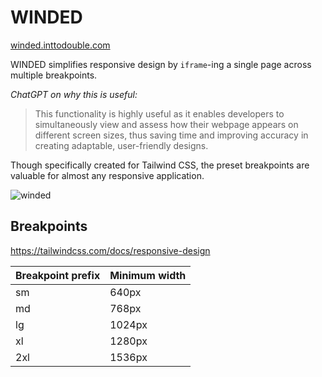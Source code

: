 # WINDED

[winded.inttodouble.com](https://winded.inttodouble.com/)

WINDED simplifies responsive design by `iframe`-ing a single page across multiple breakpoints.

_ChatGPT on why this is useful:_

> This functionality is highly useful as it enables developers to simultaneously view and assess how their webpage appears on different screen sizes, thus saving time and improving accuracy in creating adaptable, user-friendly designs.

Though specifically created for Tailwind CSS, the preset breakpoints are valuable for almost any responsive application.

![winded](https://github.com/IntToDouble/winded/assets/3053339/1a2e1684-7316-422d-8a37-25157e813b96)

## Breakpoints

https://tailwindcss.com/docs/responsive-design

| Breakpoint prefix | Minimum width |
| ----------------- | ------------- |
| sm                | 640px         |
| md                | 768px         |
| lg                | 1024px        |
| xl                | 1280px        |
| 2xl               | 1536px        |
